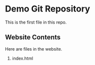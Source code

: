 # Demo Git Repository

This is the first file in this repo.

## Website Contents

Here are files in the website.

1. index.html
